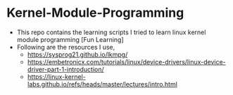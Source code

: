 # Kernel-Module-Programming

* This repo contains the learning scripts I tried to learn linux kernel module programming [Fun Learning]
* Following are the resources I use,
    * https://sysprog21.github.io/lkmpg/
    * https://embetronicx.com/tutorials/linux/device-drivers/linux-device-driver-part-1-introduction/
    * https://linux-kernel-labs.github.io/refs/heads/master/lectures/intro.html
